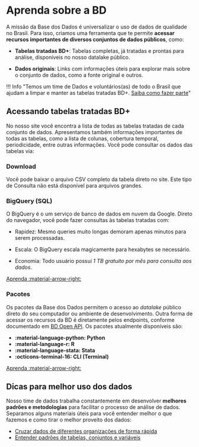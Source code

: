 # Aprenda sobre a BD

A missão da Base dos Dados é universalizar o uso de dados de qualidade
no Brasil. Para isso, criamos uma ferramenta que te permite **acessar
recursos importantes de diversos conjuntos de dados públicos**, como:

- **Tabelas tratadas BD+**: Tabelas completas, já tratadas e prontas
  para análise, disponíveis no nosso datalake público.
  
- **Dados originais**: Links com informações úteis para explorar mais
  sobre o conjunto de dados, como a fonte original e outros.

!!! Info "Temos um time de Dados e voluntários(as) de todo o Brasil que ajudam a limpar e manter as tabelas tratadas BD+. [Saiba como fazer parte](colab_data)"

## Acessando tabelas tratadas BD+

No nosso site você encontra a lista de todas as tabelas tratadas de
cada conjunto de dados. Apresentamos também informações importantes de todas
as tabelas, como a lista de colunas, cobertura temporal, periodicidade, entre
outras informações. Você pode consultar os dados das tabelas via:

### Download

Você pode baixar o arquivo CSV completo da tabela direto no site. Este
tipo de Consulta não está disponível para arquivos grandes.

### BigQuery (SQL)

O BigQuery é o um serviço de banco de dados em nuvem da
Google. Direto do navegador, você pode fazer consultas às tabelas
tratadas com:

- Rapidez: Mesmo queries muito longas demoram apenas minutos para serem processadas.

- Escala: O BigQuery escala magicamente para hexabytes se necessário.

- Economia: Todo usuário possui *1 TB gratuito por mês para consulta
  aos dados*.

<a
href="access_data_bq"
title="{{ lang.t('source.link.title')}}" class="md-button"
hover="background-color: var(--md-primary-fg-color--dark)">
    Aprenda
    :material-arrow-right:
</a>

### Pacotes

Os pacotes da Base dos Dados permitem o acesso ao *datalake* público
direto do seu computador ou ambiente de desenvolvimento. Outra forma
de acessar os recursos da BD é diretamente pelos endpoints, conforme
documentado em [BD Open API](https://basedosdados.org/openapi).
Os pacotes atualmente disponíveis são:

- **:material-language-python: Python**
- **:material-language-r: R**
- **:material-language-stata: Stata**
- **:octicons-terminal-16: CLI (Terminal)**

<a
href="access_data_packages"
title="{{ lang.t('source.link.title')}}" class="md-button"
hover="background-color: var(--md-primary-fg-color--dark)">
    Aprenda
    :material-arrow-right:
</a>

## Dicas para melhor uso dos dados

Nosso time de dados trabalha constantemente em desenvolver **melhores
padrões e metodologias** para facilitar o processo de análise de dados.
Separamos alguns materiais úteis para você entender melhor o que fazemos
e como tirar o melhor proveito dos dados:

- [Cruzar dados de diferentes organizações de forma rápida](tutorial_cross_tables)
- [Entender padrões de tabelas, conjuntos e variáveis](style_data)
